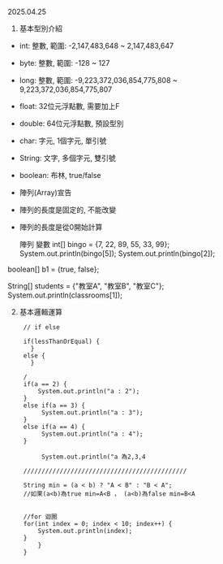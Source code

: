 2025.04.25

1.  基本型別介紹
  * int:     整數, 範圍: -2,147,483,648 ~ 2,147,483,647
  * byte:    整數, 範圍: -128 ~ 127
  * long:    整數, 範圍: -9,223,372,036,854,775,808 ~ 9,223,372,036,854,775,807
  * float:   32位元浮點數, 需要加上F
  * double:  64位元浮點數, 預設型別
  * char:    字元, 1個字元, 單引號
  * String:  文字, 多個字元, 雙引號
  * boolean: 布林, true/false

  * 陣列(Array)宣告
  * 陣列的長度是固定的, 不能改變
  * 陣列的長度是從0開始計算

    陣列 變數
  int[] bingo = {7, 22, 89, 55, 33, 99};
  System.out.println(bingo[5]);
  System.out.println(bingo[2]);

boolean[] b1 = {true, false};

String[] students = {"教室A", "教室B", "教室C"};
System.out.println(classrooms[1]);


2. 基本邏輯運算

        
        // if else
 
        if(lessThanOrEqual) {
          } 
        else {
          } 

        / 
        if(a == 2) {
            System.out.println("a : 2");
        }
        else if(a == 3) {
             System.out.println("a : 3");
        }
        else if(a == 4) {
             System.out.println("a : 4");
        }

             System.out.println("a 為2,3,4

        /////////////////////////////////////////////

        String min = (a < b) ? "A < B" : "B < A";
        //如果(a<b)為true min=A<B ， (a<b)為false min=B<A
        

        //for 迴圈
        for(int index = 0; index < 10; index++) {
            System.out.println(index);
        }
            }
        }